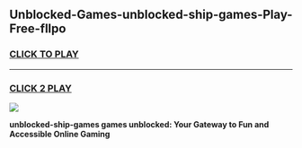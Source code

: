 
## Unblocked-Games-unblocked-ship-games-Play-Free-fllpo
<h3>
<a href="https://premium76.site?title=unblocked-ship-games&ref=09A">CLICK TO PLAY</a></h3>
<hr>

<h3>
<a href="https://premium76.site?title=unblocked-ship-games&ref=09A">CLICK 2 PLAY</a>
  
</h3>

<a href="https://premium76.site?title=unblocked-ship-games&ref=09A"><img src="https://clearcache.store/games.png"></a>


**unblocked-ship-games games unblocked: Your Gateway to Fun and Accessible Online Gaming**
